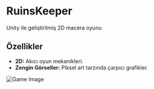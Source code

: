 # RuinsKeeper
Unity ile geliştirilmiş 2D macera oyunu

## Özellikler
- **2D:** Akıcı oyun mekanikleri.
- **Zengin Görseller:** Piksel art tarzında çarpıcı grafikler.


![Game Image](https://hizliresim.com/arkhtgv)

